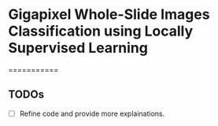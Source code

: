 # Gigapixel Whole-Slide Images Classification using Locally Supervised Learning
===========

## TODOs
- [ ] Refine code and provide more explainations.
